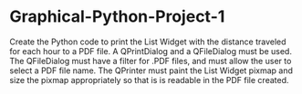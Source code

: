 # Graphical-Python-Project-1
Create the Python code to print the List Widget with the distance traveled for each hour to a PDF file. A QPrintDialog and a QFileDialog must be used.
The QFileDialog must have a filter for .PDF files, and must allow the user to select a PDF file name.
The QPrinter must paint the List Widget pixmap and size the pixmap appropriately so that is is readable in the PDF file created.
